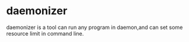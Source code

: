 # daemonizer
daemonizer is a tool can run any program in daemon,and can set some resource limit in command line.
